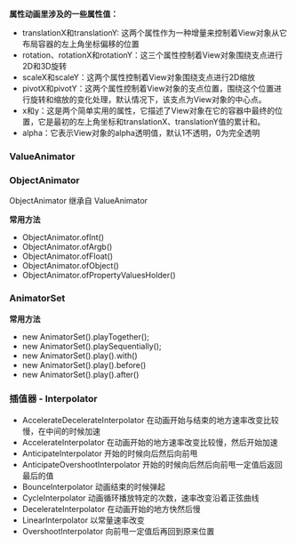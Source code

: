 **属性动画里涉及的一些属性值：**   

- translationX和translationY: 这两个属性作为一种增量来控制着View对象从它布局容器的左上角坐标偏移的位置   
- rotation、rotationX和rotationY：这三个属性控制着View对象围绕支点进行2D和3D旋转   
- scaleX和scaleY：这两个属性控制着View对象围绕支点进行2D缩放   
- pivotX和pivotY：这两个属性控制着View对象的支点位置，围绕这个位置进行旋转和缩放的变化处理，默认情况下，该支点为View对象的中心点。   
- x和y：这是两个简单实用的属性，它描述了View对象在它的容器中最终的位置，它是最初的左上角坐标和translationX、translationY值的累计和。   
- alpha：它表示View对象的alpha透明值，默认1不透明，0为完全透明   


### ValueAnimator ###





### ObjectAnimator ###
ObjectAnimator 继承自 ValueAnimator


**常用方法**   
- ObjectAnimator.ofInt()   
- ObjectAnimator.ofArgb()   
- ObjectAnimator.ofFloat()   
- ObjectAnimator.ofObject()   
- ObjectAnimator.ofPropertyValuesHolder()   


### AnimatorSet ###

**常用方法**   
- new AnimatorSet().playTogether();   
- new AnimatorSet().playSequentially();   
- new AnimatorSet().play().with()   
- new AnimatorSet().play().before()   
- new AnimatorSet().play().after()   





### 插值器 - Interpolator ###

- AccelerateDecelerateInterpolator 在动画开始与结束的地方速率改变比较慢，在中间的时候加速
- AccelerateInterpolator  在动画开始的地方速率改变比较慢，然后开始加速
- AnticipateInterpolator 开始的时候向后然后向前甩
- AnticipateOvershootInterpolator 开始的时候向后然后向前甩一定值后返回最后的值
- BounceInterpolator   动画结束的时候弹起
- CycleInterpolator 动画循环播放特定的次数，速率改变沿着正弦曲线
- DecelerateInterpolator 在动画开始的地方快然后慢
- LinearInterpolator   以常量速率改变
- OvershootInterpolator    向前甩一定值后再回到原来位置



